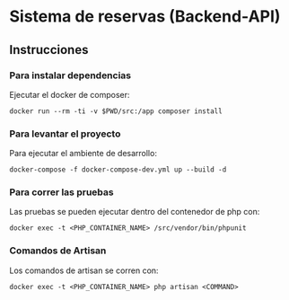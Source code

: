 # Sistema de reservas (Backend-API)
## Instrucciones
### Para instalar dependencias

Ejecutar el docker de composer:

```
docker run --rm -ti -v $PWD/src:/app composer install 
```

### Para levantar el proyecto

Para ejecutar el ambiente de desarrollo:

```
docker-compose -f docker-compose-dev.yml up --build -d
```

### Para correr las pruebas

Las pruebas se pueden ejecutar dentro del contenedor de php con:

```
docker exec -t <PHP_CONTAINER_NAME> /src/vendor/bin/phpunit
```

### Comandos de Artisan

Los comandos de artisan se corren con:

```
docker exec -t <PHP_CONTAINER_NAME> php artisan <COMMAND>
```
